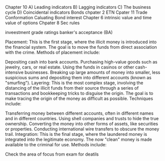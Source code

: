 Chapter 10
A) Leading indicators
B) Lagging indicators
C) The business cycle
D) Coincidental indicators
Bonds chpater 2 
ETN 
Cpater 11 
Trade Conformation 
Caluating Bond interest 
Chapter 6
intrinsic value and time value of options 
Chpater 8 Sec rules 

inveestment grade ratings 
banker's acceptance (BA) 

Placement: This is the first stage, where the illicit money is introduced into the financial system. The goal is to move the funds from direct association with the crime. Methods of placement include:

Depositing cash into bank accounts.
Purchasing high-value goods such as jewelry, cars, or real estate.
Using the funds in casinos or other cash-intensive businesses.
Breaking up large amounts of money into smaller, less suspicious sums and depositing them into different accounts (known as "smurfing").
Layering: This is the most complex stage, involving the distancing of the illicit funds from their source through a series of transactions and bookkeeping tricks to disguise the origin. The goal is to make tracing the origin of the money as difficult as possible. Techniques include:

Transferring money between different accounts, often in different names and in different countries.
Using shell companies and trusts to hide the true ownership.
Converting the money into other forms of assets, like securities or properties.
Conducting international wire transfers to obscure the money trail.
Integration: This is the final stage, where the laundered money is integrated into the legitimate economy. The now "clean" money is made available to the criminal for use. Methods include:


Check the area of focus from exam for deatils
